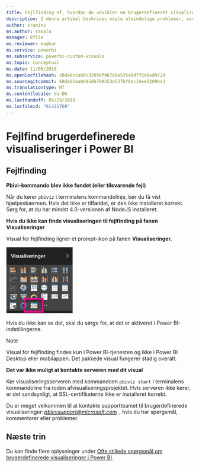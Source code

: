 ```yaml
---
title: Fejlfinding af, hvordan du udvikler en brugerdefineret visualisering i Power BI
description: I denne artikel beskrives nogle almindelige problemer, som kan opstå under udviklingen eller oprettelsen af en brugerdefineret visualisering i Power BI.
author: sranins
ms.author: rasala
manager: kfile
ms.reviewer: maghan
ms.service: powerbi
ms.subservice: powerbi-custom-visuals
ms.topic: conceptual
ms.date: 11/06/2018
ms.openlocfilehash: cbda8cca80c32056f06788e53540d7f2d6ed972d
ms.sourcegitcommit: 60dad5aa0d85db790553e537bf8ac34ee3289ba3
ms.translationtype: HT
ms.contentlocale: da-DK
ms.lasthandoff: 05/29/2019
ms.locfileid: "61421768"
---
```

# <a name="troubleshoot-power-bi-custom-visuals"></a>Fejlfind brugerdefinerede visualiseringer i Power BI

## <a name="debug"></a>Fejlfinding

**Pbivi-kommando blev ikke fundet (eller tilsvarende fejl)**

Når du kører `pbiviz` i terminalens kommandolinje, bør du få vist hjælpeskærmen. Hvis det ikke er tilfældet, er den ikke installeret korrekt. Sørg for, at du har mindst 4.0-versionen af NodeJS installeret.

**Hvis du ikke kan finde visualiseringen til fejlfinding på fanen Visualiseringer**

Visual for fejlfinding ligner et prompt-ikon på fanen **Visualiseringer**.

![Valg af visualisering](media/power-bi-custom-visuals-troubleshoot/powerbi-developer-visual-selection.png)

Hvis du ikke kan se det, skal du sørge for, at det er aktiveret i Power BI-indstillingerne.

> [!NOTE]
> Visual for fejlfinding findes kun i Power BI-tjenesten og ikke i Power BI Desktop eller mobilappen. Det pakkede visual fungerer stadig overalt.

**Det var ikke muligt at kontakte serveren med dit visual**

Kør visualiseringsserveren med kommandoen `pbiviz start` i terminalens kommandoline fra roden afvisualiseringsprojektet. Hvis serveren ikke kører, er det sandsynligt, at SSL-certifikaterne ikke er installeret korrekt.

Du er meget velkommen til at kontakte supportteamet til brugerdefinerede visualiseringer: *pbicvsupport@microsoft.com*  , hvis du har spørgsmål, kommentarer eller problemer.

## <a name="next-steps"></a>Næste trin

Du kan finde flere oplysninger under [Ofte stillede spørgsmål om brugerdefinerede visualiseringer i Power BI](power-bi-custom-visuals-faq.md#organizational-custom-visuals).
